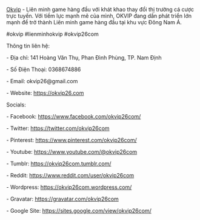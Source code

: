 <p><a href="https://okvip26.com">Okvip</a> - Liên minh game hàng đầu với khát khao thay đổi thị trường cá cược trực tuyến. Với tiềm lực mạnh mẽ của mình, OKVIP đang dần phát triển lớn mạnh để trở thành Liên minh game hàng đầu tại khu vực Đông Nam Á.<p>
<p>#okvip #lienminhokvip #okvip26com<p>
<p>Thông tin liên hệ:<p>
<p>- Địa chỉ: 141 Hoàng Văn Thụ, Phan Đình Phùng, TP. Nam Định<p>
<p>- Số Điện Thoại: 0368674886<p>
<p>- Email: okvip26@gmail.com<p>
<p>- Website: <a href="https://okvip26.com">https://okvip26.com</a><p>
<p>Socials:<p>
<p>- Facebook: <a href="https://www.facebook.com/okvip26com/">https://www.facebook.com/okvip26com/</a><p>
<p>- Twitter: <a href="https://twitter.com/okvip26com">https://twitter.com/okvip26com</a><p>
<p>- Pinterest: <a href="https://www.pinterest.com/okvip26com/">https://www.pinterest.com/okvip26com/</a><p>
<p>- Youtube: <a href="https://www.youtube.com/@okvip26com">https://www.youtube.com/@okvip26com</a><p>
<p>- Tumblr: <a href="https://okvip26com.tumblr.com/">https://okvip26com.tumblr.com/</a><p>
<p>- Reddit: <a href="https://www.reddit.com/user/okvip26com">https://www.reddit.com/user/okvip26com</a><p>
<p>- Wordpress: <a href="https://okvip26com.wordpress.com/">https://okvip26com.wordpress.com/</a><p>
<p>- Gravatar: <a href="https://gravatar.com/okvip26com">https://gravatar.com/okvip26com</a><p>
<p>- Google Site: <a href="https://sites.google.com/view/okvip26com/">https://sites.google.com/view/okvip26com/</a><p>